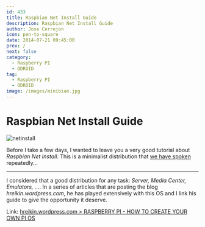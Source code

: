 ```yaml
---
id: 433
title: Raspbian Net Install Guide
description: Raspbian Net Install Guide
author: Jose Cerrejon
icon: pen-to-square
date: 2014-07-21 09:45:00
prev: /
next: false
category:
  - Raspberry PI
  - ODROID
tag:
  - Raspberry PI
  - ODROID
image: /images/minibian.jpg
---
```


# Raspbian Net Install Guide

![netinstall](/images/minibian.jpg)

Before I take a few days, I wanted to leave you a very good tutorial about *Raspbian Net Install*. This is a minimalist distribution that [we have spoken](/post.php?id=422) repeatedly...

- - -
I considered that a good distribution for any task: *Server, Media Center, Emulators, ...*. In a series of articles that are posting the blog *hreikin.wordpress.com*, he has played extensively with this OS and I link his guide to give the opportunity it deserve.

Link: [hreikin.wordpress.com > RASPBERRY PI - HOW TO CREATE YOUR OWN PI OS](http://hreikin.wordpress.com/2014/06/21/raspberry-pi-how-to-create-your-own-pi-os/)